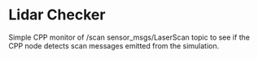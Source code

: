 # Lidar Checker

Simple CPP monitor of /scan sensor_msgs/LaserScan topic to see if the CPP node detects scan messages emitted from the simulation. 
